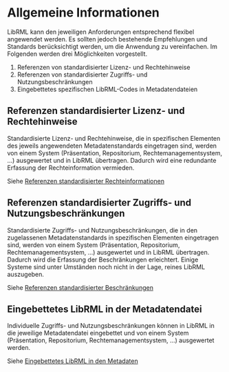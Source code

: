 # Allgemeine Informationen

LibRML kann den jeweiligen Anforderungen entsprechend flexibel angewendet werden. Es sollten jedoch bestehende Empfehlungen und Standards berücksichtigt werden, um die Anwendung zu vereinfachen. Im Folgenden werden drei Möglichkeiten vorgestellt.

1. Referenzen von standardisierter Lizenz- und Rechtehinweise
1. Referenzen von standardisierter Zugriffs- und Nutzungsbeschränkungen
1. Eingebettetes spezifischen LibRML-Codes in Metadatendateien

## Referenzen standardisierter Lizenz- und Rechtehinweise

Standardisierte Lizenz- und Rechtehinweise, die in spezifischen Elementen des jeweils angewendeten Metadatenstandards eingetragen sind, werden von einem System (Präsentation, Repositorium, Rechtemanagementsystem, ...) ausgewertet und in LibRML übertragen. Dadurch wird eine redundante Erfassung der Rechteinformation vermieden.

Siehe [Referenzen standardisierter Rechteinformationen](reference_licence)

## Referenzen standardisierter Zugriffs- und Nutzungsbeschränkungen

Standardisierte Zugriffs- und Nutzungsbeschränkungen, die in den zugelassenen Metadatenstandards in spezifischen Elementen eingetragen sind, werden von einem System (Präsentation, Repositorium, Rechtemanagementsystem, ...) ausgewertet und in LibRML übertragen. Dadurch wird die Erfassung der Beschränkungen erleichtert. Einige Systeme sind unter Umständen noch nicht in der Lage, reines LibRML auszugeben.

Siehe [Referenzen standardisierter Beschränkungen](reference_usage)

## Eingebettetes LibRML in der Metadatendatei

Individuelle Zugriffs- und Nutzungsbeschränkungen können in LibRML in die jeweilige Metadatendatei eingebettet und von einem System (Präsentation, Repositorium, Rechtemanagementsystem, ...) ausgewertet werden.

Siehe [Eingebettetes LibRML in den Metadaten](embedded)
